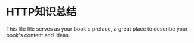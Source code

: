 # HTTP知识总结

This file file serves as your book's preface, a great place to describe your book's content and ideas.

